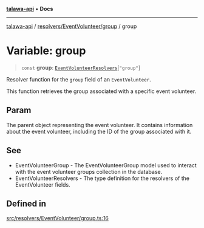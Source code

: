 [**talawa-api**](../../../../README.md) • **Docs**

***

[talawa-api](../../../../modules.md) / [resolvers/EventVolunteer/group](../README.md) / group

# Variable: group

> `const` **group**: [`EventVolunteerResolvers`](../../../../types/generatedGraphQLTypes/type-aliases/EventVolunteerResolvers.md)\[`"group"`\]

Resolver function for the `group` field of an `EventVolunteer`.

This function retrieves the group associated with a specific event volunteer.

## Param

The parent object representing the event volunteer. It contains information about the event volunteer, including the ID of the group associated with it.

## See

 - EventVolunteerGroup - The EventVolunteerGroup model used to interact with the event volunteer groups collection in the database.
 - EventVolunteerResolvers - The type definition for the resolvers of the EventVolunteer fields.

## Defined in

[src/resolvers/EventVolunteer/group.ts:16](https://github.com/PalisadoesFoundation/talawa-api/blob/3bacbf38707ebd3e3e5f1bc5b4cc7aa3b2adc169/src/resolvers/EventVolunteer/group.ts#L16)
